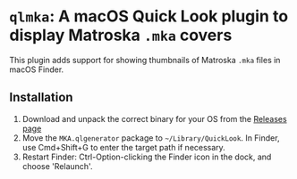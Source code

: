 # `qlmka`: A macOS Quick Look plugin to display Matroska `.mka` covers

This plugin adds support for showing thumbnails of Matroska `.mka` files in macOS Finder.

## Installation

1. Download and unpack the correct binary for your OS from the [Releases page](https://github.com/remko/qlmka/releases)
2. Move the `MKA.qlgenerator` package to `~/Library/QuickLook`. In Finder, use Cmd+Shift+G to enter
  the target path if necessary.
3. Restart Finder: Ctrl-Option-clicking the Finder icon in the dock, and choose 'Relaunch'.
